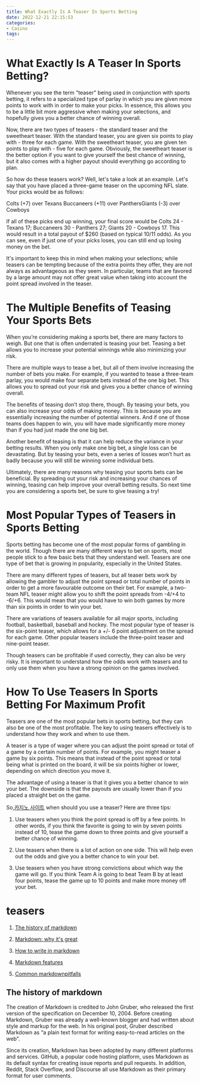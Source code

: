 ```yaml
---
title: What Exactly Is A Teaser In Sports Betting
date: 2022-12-21 22:15:53
categories:
- Casino
tags:
---
```



#  What Exactly Is A Teaser In Sports Betting?

Whenever you see the term "teaser" being used in conjunction with sports betting, it refers to a specialized type of parlay in which you are given more points to work with in order to make your picks. In essence, this allows you to be a little bit more aggressive when making your selections, and hopefully gives you a better chance of winning overall.

Now, there are two types of teasers - the standard teaser and the sweetheart teaser. With the standard teaser, you are given six points to play with - three for each game. With the sweetheart teaser, you are given ten points to play with - five for each game. Obviously, the sweetheart teaser is the better option if you want to give yourself the best chance of winning, but it also comes with a higher payout should everything go according to plan.

So how do these teasers work? Well, let's take a look at an example. Let's say that you have placed a three-game teaser on the upcoming NFL slate. Your picks would be as follows:

Colts (+7) over Texans
Buccaneers (+11) over PanthersGiants (-3) over Cowboys

If all of these picks end up winning, your final score would be Colts 24 - Texans 17; Buccaneers 30 - Panthers 27; Giants 20 - Cowboys 17. This would result in a total payout of $260 (based on typical 10/11 odds). As you can see, even if just one of your picks loses, you can still end up losing money on the bet.

It's important to keep this in mind when making your selections; while teasers can be tempting because of the extra points they offer, they are not always as advantageous as they seem. In particular, teams that are favored by a large amount may not offer great value when taking into account the point spread involved in the teaser.

#  The Multiple Benefits of Teasing Your Sports Bets

When you’re considering making a sports bet, there are many factors to weigh. But one that is often underrated is teasing your bet. Teasing a bet allows you to increase your potential winnings while also minimizing your risk.

There are multiple ways to tease a bet, but all of them involve increasing the number of bets you make. For example, if you wanted to tease a three-team parlay, you would make four separate bets instead of the one big bet. This allows you to spread out your risk and gives you a better chance of winning overall.

The benefits of teasing don’t stop there, though. By teasing your bets, you can also increase your odds of making money. This is because you are essentially increasing the number of potential winners. And if one of those teams does happen to win, you will have made significantly more money than if you had just made the one big bet.

Another benefit of teasing is that it can help reduce the variance in your betting results. When you only make one big bet, a single loss can be devastating. But by teasing your bets, even a series of losses won’t hurt as badly because you will still be winning some individual bets.

Ultimately, there are many reasons why teasing your sports bets can be beneficial. By spreading out your risk and increasing your chances of winning, teasing can help improve your overall betting results. So next time you are considering a sports bet, be sure to give teasing a try!

#  Most Popular Types of Teasers in Sports Betting

Sports betting has become one of the most popular forms of gambling in the world. Though there are many different ways to bet on sports, most people stick to a few basic bets that they understand well. Teasers are one type of bet that is growing in popularity, especially in the United States.

There are many different types of teasers, but all teaser bets work by allowing the gambler to adjust the point spread or total number of points in order to get a more favourable outcome on their bet. For example, a two-team NFL teaser might allow you to shift the point spreads from -4/+4 to -6/+6. This would mean that you would have to win both games by more than six points in order to win your bet.

There are variations of teasers available for all major sports, including football, basketball, baseball and hockey. The most popular type of teaser is the six-point teaser, which allows for a +/- 6 point adjustment on the spread for each game. Other popular teasers include the three-point teaser and nine-point teaser.

Though teasers can be profitable if used correctly, they can also be very risky. It is important to understand how the odds work with teasers and to only use them when you have a strong opinion on the games involved.

#  How To Use Teasers In Sports Betting For Maximum Profit 

Teasers are one of the most popular bets in sports betting, but they can also be one of the most profitable. The key to using teasers effectively is to understand how they work and when to use them.

A teaser is a type of wager where you can adjust the point spread or total of a game by a certain number of points. For example, you might teaser a game by six points. This means that instead of the point spread or total being what is printed on the board, it will be six points higher or lower, depending on which direction you move it.

The advantage of using a teaser is that it gives you a better chance to win your bet. The downside is that the payouts are usually lower than if you placed a straight bet on the game.

So,[카지노 사이트](https://choegocasino.com/) when should you use a teaser? Here are three tips:

1) Use teasers when you think the point spread is off by a few points. In other words, if you think the favorite is going to win by seven points instead of 10, tease the game down to three points and give yourself a better chance of winning.

2) Use teasers when there is a lot of action on one side. This will help even out the odds and give you a better chance to win your bet.

3) Use teasers when you have strong convictions about which way the game will go. If you think Team A is going to beat Team B by at least four points, tease the game up to 10 points and make more money off your bet.

#  teasers

1. [The history of markdown](#)

2. [Markdown: why it's great](#)

3. [How to write in markdown](#)

4. [Markdown features](#)

5. [Common markdownpitfalls](#)


## The history of markdown

The creation of Markdown is credited to John Gruber, who released the first version of the specification on December 10, 2004. Before creating Markdown, Gruber was already a well-known blogger and had written about style and markup for the web. In his original post, Gruber described Markdown as “a plain text format for writing easy-to-read articles on the web”.

Since its creation, Markdown has been adopted by many different platforms and services. GitHub, a popular code hosting platform, uses Markdown as its default syntax for creating issue reports and pull requests. In addition, Reddit, Stack Overflow, and Discourse all use Markdown as their primary format for user comments.

